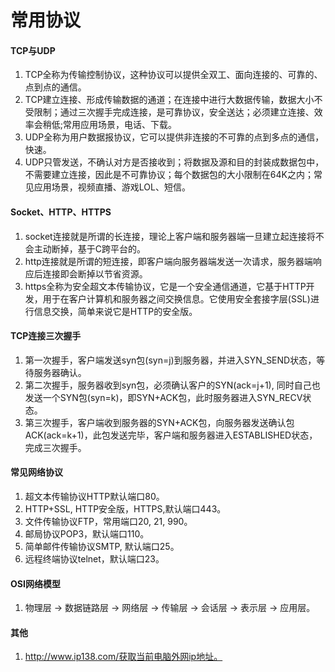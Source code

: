# 常用协议

#### TCP与UDP
1. TCP全称为传输控制协议，这种协议可以提供全双工、面向连接的、可靠的、点到点的通信。
2. TCP建立连接、形成传输数据的通道；在连接中进行大数据传输，数据大小不受限制；通过三次握手完成连接，是可靠协议，安全送达；必须建立连接、效率会稍低;常用应用场景，电话、下载。
3. UDP全称为用户数据报协议，它可以提供非连接的不可靠的点到多点的通信，快速。
4. UDP只管发送，不确认对方是否接收到；将数据及源和目的封装成数据包中，不需要建立连接，因此是不可靠协议；每个数据包的大小限制在64K之内；常见应用场景，视频直播、游戏LOL、短信。

#### Socket、HTTP、HTTPS
1. socket连接就是所谓的长连接，理论上客户端和服务器端一旦建立起连接将不会主动断掉，基于C跨平台的。
2. http连接就是所谓的短连接，即客户端向服务器端发送一次请求，服务器端响应后连接即会断掉以节省资源。
3. https全称为安全超文本传输协议，它是一个安全通信通道，它基于HTTP开发，用于在客户计算机和服务器之间交换信息。它使用安全套接字层(SSL)进行信息交换，简单来说它是HTTP的安全版。

#### TCP连接三次握手
1. 第一次握手，客户端发送syn包(syn=j)到服务器，并进入SYN_SEND状态，等待服务器确认。
2. 第二次握手，服务器收到syn包，必须确认客户的SYN(ack=j+1), 同时自己也发送一个SYN包(syn=k)，即SYN+ACK包，此时服务器进入SYN_RECV状态。
3. 第三次握手，客户端收到服务器的SYN+ACK包，向服务器发送确认包ACK(ack=k+1)，此包发送完毕，客户端和服务器进入ESTABLISHED状态，完成三次握手。

#### 常见网络协议
1. 超文本传输协议HTTP默认端口80。
2. HTTP+SSL, HTTP安全版，HTTPS,默认端口443。
3. 文件传输协议FTP，常用端口20, 21, 990。
4. 邮局协议POP3，默认端口110。
5. 简单邮件传输协议SMTP, 默认端口25。
6. 远程终端协议telnet，默认端口23。

#### OSI网络模型
1. 物理层 -> 数据链路层 -> 网络层 -> 传输层 -> 会话层 -> 表示层 -> 应用层。


#### 其他
1. http://www.ip138.com/获取当前电脑外网ip地址。


